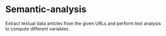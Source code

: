 # Semantic-analysis
Extract textual data articles from the given URLs and perform text analysis to compute different variables.

